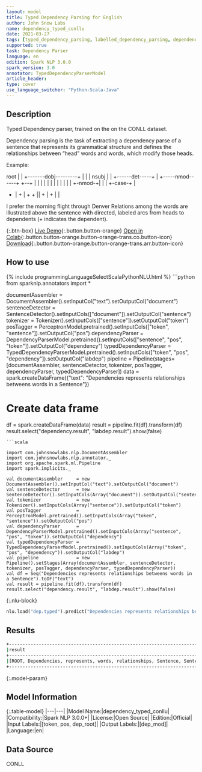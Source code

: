```yaml
---
layout: model
title: Typed Dependency Parsing for English
author: John Snow Labs
name: dependency_typed_conllu
date: 2021-03-27
tags: [typed_dependency_parsing, labelled_dependency_parsing, dependency_parsing, en, open_source]
supported: true
task: Dependency Parser
language: en
edition: Spark NLP 3.0.0
spark_version: 3.0
annotator: TypedDependencyParserModel
article_header:
type: cover
use_language_switcher: "Python-Scala-Java"
---
```


## Description

Typed Dependency parser, trained on the on the CONLL dataset. 

Dependency parsing is the task of extracting a dependency parse of a sentence that represents its grammatical structure and defines the relationships between “head” words and words, which modify those heads.

Example:

root
|
| +-------dobj---------+
| |                    |
nsubj | |   +------det-----+ | +-----nmod------+
+--+  | |   |              | | |               |
|  |  | |   |      +-nmod-+| | |      +-case-+ |
+  |  + |   +      +      || + |      +      | |


I  prefer  the  morning   flight  through  Denver
Relations among the words are illustrated above the sentence with directed, labeled arcs from heads to dependents (+ indicates the dependent).

{:.btn-box}
[Live Demo](https://demo.johnsnowlabs.com/public/GRAMMAR_EN/){:.button.button-orange}
[Open in Colab](https://colab.research.google.com/github/JohnSnowLabs/spark-nlp-workshop/blob/master/tutorials/streamlit_notebooks/GRAMMAR_EN.ipynb){:.button.button-orange.button-orange-trans.co.button-icon}
[Download](https://s3.amazonaws.com/auxdata.johnsnowlabs.com/public/models/dependency_typed_conllu_en_3.0.0_3.0_1616862441841.zip){:.button.button-orange.button-orange-trans.arr.button-icon}

## How to use



<div class="tabs-box" markdown="1">
{% include programmingLanguageSelectScalaPythonNLU.html %}
```python
from sparknlp.annotators import *

documentAssembler     = DocumentAssembler().setInputCol("text").setOutputCol("document")
sentenceDetector      = SentenceDetector().setInputCols(["document"]).setOutputCol("sentence")
tokenizer             = Tokenizer().setInputCols(["sentence"]).setOutputCol("token")
posTagger             = PerceptronModel.pretrained().setInputCols(["token", "sentence"]).setOutputCol("pos")
dependencyParser      = DependencyParserModel.pretrained().setInputCols(["sentence", "pos", "token"]).setOutputCol("dependency")
typedDependencyParser = TypedDependencyParserModel.pretrained().setInputCols(["token", "pos", "dependency"]).setOutputCol("labdep")
pipeline = Pipeline(stages=[documentAssembler, sentenceDetector, tokenizer, posTagger, dependencyParser, typedDependencyParser])
data = spark.createDataFrame({"text": "Dependencies represents relationships betweens words in a Sentence"})
# Create data frame
df = spark.createDataFrame(data)
result = pipeline.fit(df).transform(df)
result.select("dependency.result", "labdep.result").show(false)


```
```scala

import com.johnsnowlabs.nlp.DocumentAssembler
import com.johnsnowlabs.nlp.annotator._
import org.apache.spark.ml.Pipeline
import spark.implicits._

val documentAssembler     = new DocumentAssembler().setInputCol("text").setOutputCol("document")
val sentenceDetector      = new SentenceDetector().setInputCols(Array("document")).setOutputCol("sentence")
val tokenizer             = new Tokenizer().setInputCols(Array("sentence")).setOutputCol("token")
val posTagger             = PerceptronModel.pretrained().setInputCols(Array("token", "sentence")).setOutputCol("pos")
val dependencyParser      = DependencyParserModel.pretrained().setInputCols(Array("sentence", "pos", "token")).setOutputCol("dependency")
val typedDependencyParser = TypedDependencyParserModel.pretrained().setInputCols(Array("token", "pos", "dependency")).setOutputCol("labdep")
val pipeline              = new Pipeline().setStages(Array(documentAssembler, sentenceDetector, tokenizer, posTagger, dependencyParser, typedDependencyParser))
val df = Seq("Dependencies represents relationships betweens words in a Sentence").toDF("text")
val result = pipeline.fit(df).transform(df)
result.select("dependency.result", "labdep.result").show(false)

```

{:.nlu-block}
```python
nlu.load("dep.typed").predict("Dependencies represents relationships betweens words in a Sentence")
```
</div>

## Results

```bash
+---------------------------------------------------------------------------------+--------------------------------------------------------+
|result                                                                           |result                                                  |
+---------------------------------------------------------------------------------+--------------------------------------------------------+
|[ROOT, Dependencies, represents, words, relationships, Sentence, Sentence, words]|[root, parataxis, nsubj, amod, nsubj, case, nsubj, flat]|
+---------------------------------------------------------------------------------+--------------------------------------------------------+

```

{:.model-param}
## Model Information

{:.table-model}
|---|---|
|Model Name:|dependency_typed_conllu|
|Compatibility:|Spark NLP 3.0.0+|
|License:|Open Source|
|Edition:|Official|
|Input Labels:|[token, pos, dep_root]|
|Output Labels:|[dep_mod]|
|Language:|en|

## Data Source

CONLL